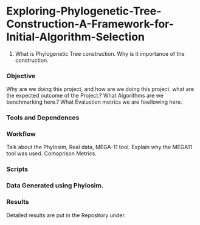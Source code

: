 # Exploring-Phylogenetic-Tree-Construction-A-Framework-for-Initial-Algorithm-Selection
1. What is Phylogenetic Tree construction. Why is it importance of the construction.
### Objective
Why are we doing this project, and how are we doing this project. what are the expected outcome of the Project.?
What Algorithms are we benchmarking here.? 
What Evalustion metrics we are fowllowing here.

### Tools and Dependences


### Workflow
Talk about the Phylosim, Real data, MEGA-11 tool. Explain why the MEGA11 tool was used. Comaprison Metrics. 

### Scripts

### Data Generated using Phylosim. 

### Results
Detailed results are put in the Repository under. 
